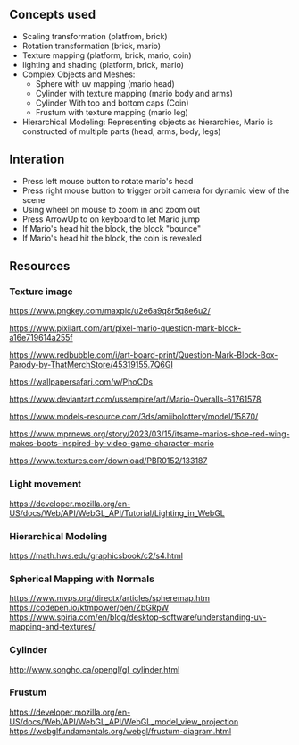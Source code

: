## Concepts used
- Scaling transformation (platfrom, brick)
- Rotation transformation (brick, mario)
- Texture mapping (platform, brick, mario, coin)
- lighting and shading (platform, brick, mario)
- Complex Objects and Meshes:
    - Sphere with uv mapping (mario head)
    - Cylinder with texture mapping (mario body and arms)
    - Cylinder With top and bottom caps (Coin)
    - Frustum with texture mapping (mario leg)
- Hierarchical Modeling: Representing objects as hierarchies, Mario is constructed of multiple parts (head, arms, body, legs)

## Interation
- Press left mouse button to rotate mario's head
- Press right mouse button to trigger orbit camera for dynamic view of the scene
- Using wheel on mouse to zoom in and zoom out
- Press ArrowUp to on keyboard to let Mario jump
- If Mario's head hit the block, the block "bounce"
- If Mario's head hit the block, the coin is revealed

## Resources

### Texture image
https://www.pngkey.com/maxpic/u2e6a9q8r5q8e6u2/

https://www.pixilart.com/art/pixel-mario-question-mark-block-a16e719614a255f

https://www.redbubble.com/i/art-board-print/Question-Mark-Block-Box-Parody-by-ThatMerchStore/45319155.7Q6GI

https://wallpapersafari.com/w/PhoCDs

https://www.deviantart.com/ussempire/art/Mario-Overalls-61761578

https://www.models-resource.com/3ds/amiibolottery/model/15870/

https://www.mprnews.org/story/2023/03/15/itsame-marios-shoe-red-wing-makes-boots-inspired-by-video-game-character-mario

https://www.textures.com/download/PBR0152/133187

### Light movement
https://developer.mozilla.org/en-US/docs/Web/API/WebGL_API/Tutorial/Lighting_in_WebGL

### Hierarchical Modeling
https://math.hws.edu/graphicsbook/c2/s4.html

### Spherical Mapping with Normals
https://www.mvps.org/directx/articles/spheremap.htm
https://codepen.io/ktmpower/pen/ZbGRpW
https://www.spiria.com/en/blog/desktop-software/understanding-uv-mapping-and-textures/

### Cylinder
http://www.songho.ca/opengl/gl_cylinder.html


### Frustum
https://developer.mozilla.org/en-US/docs/Web/API/WebGL_API/WebGL_model_view_projection
https://webglfundamentals.org/webgl/frustum-diagram.html